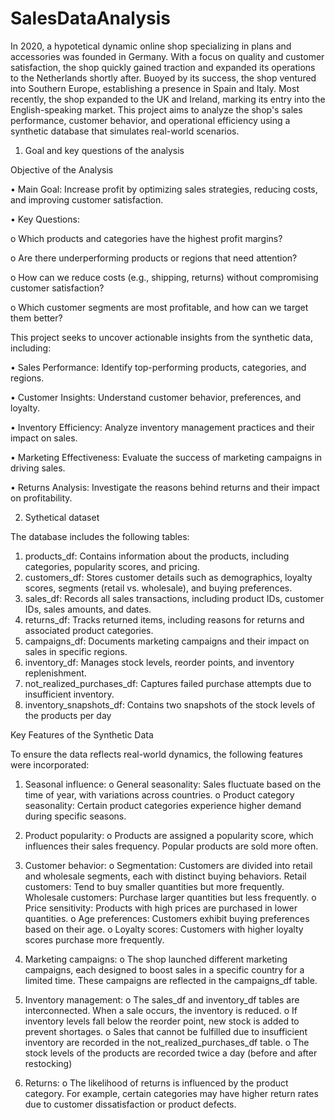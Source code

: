 # SalesDataAnalysis

In 2020, a hypotetical dynamic online shop specializing in plans and accessories was founded in Germany. With a focus on quality and customer satisfaction, the shop quickly gained traction and expanded its operations to the Netherlands shortly after. Buoyed by its success, the shop ventured into Southern Europe, establishing a presence in Spain and Italy. Most recently, the shop expanded to the UK and Ireland, marking its entry into the English-speaking market.
This project aims to analyze the shop's sales performance, customer behavior, and operational efficiency using a synthetic database that simulates real-world scenarios.

1.	Goal and key questions of the analysis

Objective of the Analysis

•	Main Goal: Increase profit by optimizing sales strategies, reducing costs, and improving customer satisfaction.

•	Key Questions:

o	Which products and categories have the highest profit margins?

o	Are there underperforming products or regions that need attention?

o	How can we reduce costs (e.g., shipping, returns) without compromising customer satisfaction?

o	Which customer segments are most profitable, and how can we target them better?

This project seeks to uncover actionable insights from the synthetic data, including:

•	Sales Performance: Identify top-performing products, categories, and regions.

•	Customer Insights: Understand customer behavior, preferences, and loyalty.

•	Inventory Efficiency: Analyze inventory management practices and their impact on sales.

•	Marketing Effectiveness: Evaluate the success of marketing campaigns in driving sales.

•	Returns Analysis: Investigate the reasons behind returns and their impact on profitability.

2.	 Sythetical dataset

The database includes the following tables:
1.	products_df: Contains information about the products, including categories, popularity scores, and pricing.
2.	customers_df: Stores customer details such as demographics, loyalty scores, segments (retail vs. wholesale), and buying preferences.
3.	sales_df: Records all sales transactions, including product IDs, customer IDs, sales amounts, and dates.
4.	returns_df: Tracks returned items, including reasons for returns and associated product categories.
5.	campaigns_df: Documents marketing campaigns and their impact on sales in specific regions.
6.	inventory_df: Manages stock levels, reorder points, and inventory replenishment.
7.	not_realized_purchases_df: Captures failed purchase attempts due to insufficient inventory.
8.	inventory_snapshots_df: Contains two snapshots of the stock levels of the products per day
   
Key Features of the Synthetic Data

To ensure the data reflects real-world dynamics, the following features were incorporated:

1.	Seasonal influence:
o	General seasonality: Sales fluctuate based on the time of year, with variations across countries.
o	Product category seasonality: Certain product categories experience higher demand during specific seasons.

2.	Product popularity:
o	Products are assigned a popularity score, which influences their sales frequency. Popular products are sold more often.

3.	Customer behavior:
o	Segmentation: Customers are divided into retail and wholesale segments, each with distinct buying behaviors.
Retail customers: Tend to buy smaller quantities but more frequently.
Wholesale customers: Purchase larger quantities but less frequently.
o	Price sensitivity: Products with high prices are purchased in lower quantities.
o	Age preferences: Customers exhibit buying preferences based on their age.
o	Loyalty scores: Customers with higher loyalty scores purchase more frequently.

4.	Marketing campaigns:
o	The shop launched different marketing campaigns, each designed to boost sales in a specific country for a limited time. These campaigns are reflected in the campaigns_df table.

5.	Inventory management:
o	The sales_df and inventory_df tables are interconnected. When a sale occurs, the inventory is reduced.
o	If inventory levels fall below the reorder point, new stock is added to prevent shortages.
o	Sales that cannot be fulfilled due to insufficient inventory are recorded in the not_realized_purchases_df table.
o	The stock levels of the products are recorded twice a day (before and after restocking)

6.	Returns:
o	The likelihood of returns is influenced by the product category. For example, certain categories may have higher return rates due to customer dissatisfaction or product defects.
